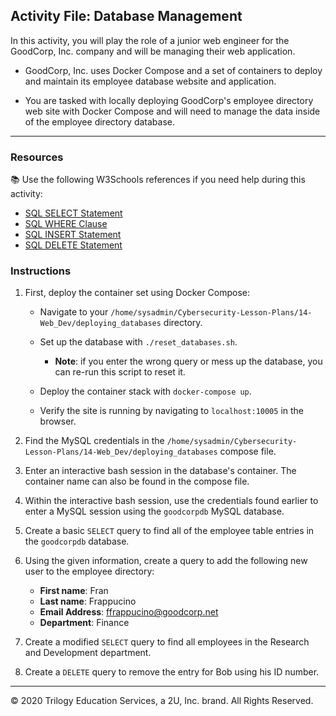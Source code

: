 ## Activity File: Database Management

In this activity, you will play the role of a junior web engineer for the GoodCorp, Inc. company and will be managing their web application.

- GoodCorp, Inc. uses Docker Compose and a set of containers to deploy and maintain its employee database website and application.

- You are tasked with locally deploying GoodCorp's employee directory web site with Docker Compose and will need to manage the data inside of the employee directory database.

---

### Resources

:books: Use the following W3Schools references if you need help during this activity:

- [SQL SELECT Statement](https://www.w3schools.com/sql/sql_select.asp)
- [SQL WHERE Clause](https://www.w3schools.com/sql/sql_where.asp)
- [SQL INSERT Statement](https://www.w3schools.com/sql/sql_insert.asp)
- [SQL DELETE Statement](https://www.w3schools.com/sql/sql_delete.asp)

### Instructions

1. First, deploy the container set using Docker Compose:

    - Navigate to your `/home/sysadmin/Cybersecurity-Lesson-Plans/14-Web_Dev/deploying_databases` directory. 

    - Set up the database with `./reset_databases.sh`.

      - **Note**: if you enter the wrong query or mess up the database, you can re-run this script to reset it.

    - Deploy the container stack with `docker-compose up`.

    - Verify the site is running by navigating to `localhost:10005` in the browser.

2. Find the MySQL credentials in the `/home/sysadmin/Cybersecurity-Lesson-Plans/14-Web_Dev/deploying_databases` compose file.

3. Enter an interactive bash session in the database's container. The container name can also be found in the compose file.

4. Within the interactive bash session, use the credentials found earlier to enter a MySQL session using the `goodcorpdb` MySQL database.

5. Create a basic `SELECT` query to find all of the employee table entries in the `goodcorpdb` database.

6. Using the given information, create a query to add the following new user to the employee directory:

    - **First name**: Fran
    - **Last name**: Frappucino
    - **Email Address**: ffrappucino@goodcorp.net
    - **Department**: Finance

7. Create a modified `SELECT` query to find all employees in the Research and Development department.

8. Create a `DELETE` query to remove the entry for Bob using his ID number.

---

© 2020 Trilogy Education Services, a 2U, Inc. brand. All Rights Reserved.
